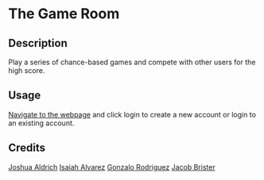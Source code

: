 # The Game Room
## Description
Play a series of chance-based games and compete with other users for the high score.

## Usage
[Navigate to the webpage](https://fathomless-anchorage-22375.herokuapp.com/) and click login to create a new account or login to an existing account.

## Credits
[Joshua Aldrich](https://github.com/JoshuaAldrich)
[Isaiah Alvarez](https://github.com/Leocrydis)
[Gonzalo Rodriguez](https://github.com/Tiraso12)
[Jacob Brister](https://github.com/jbrister71)
